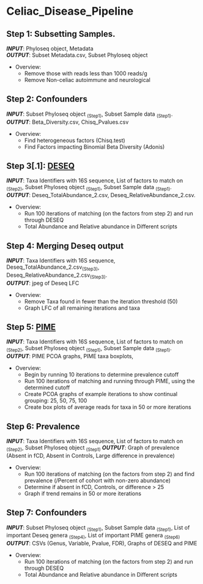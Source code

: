 # Celiac_Disease_Pipeline

## Step 1: Subsetting Samples.  
  ***INPUT***: Phyloseq object, Metadata  
  ***OUTPUT***: Subset Metadata.csv, Subset Phyloseq object  
-  Overview:
   - Remove those with reads less than 1000 reads/g
   - Remove Non-celiac autoimmune and neurological  

## Step 2: Confounders 
  ***INPUT***: Subset Phyloseq object <sub>(Step1)</sub>, Subset Sample data <sub>(Step1)</sub>.  
  ***OUTPUT***: Beta_Diversity.csv, Chisq_Pvalues.csv
-  Overview:
   - Find heterogeneous factors (Chisq.test)
   - Find Factors impacting Binomial Beta Diversity (Adonis)
   
## Step 3[.1]: [DESEQ](https://bioconductor.org/packages/release/bioc/html/DESeq2.html)
  ***INPUT***: Taxa Identifiers with 16S sequence, List of factors to match on <sub>(Step2)</sub>, Subset Phyloseq object <sub>(Step1)</sub>, Subset Sample data <sub>(Step1)</sub>.  
  ***OUTPUT***: Deseq_TotalAbundance_2.csv, Deseq_RelativeAbundance_2.csv.
-  Overview:
   - Run 100 iterations of matching (on the factors from step 2) and run through DESEQ
   - Total Abundance and Relative abundance in Different scripts

## Step 4: Merging Deseq output 
  ***INPUT***: Taxa Identifiers with 16S sequence, Deseq_TotalAbundance_2.csv<sub>(Step3)</sub>, Deseq_RelativeAbundance_2.csv<sub>(Step3)</sub>.  
  ***OUTPUT***: jpeg of Deseq LFC
-  Overview:
   - Remove Taxa found in fewer than the iteration threshold (50)
   - Graph LFC of all remaining iterations and taxa 
   
## Step 5: [PIME](https://github.com/microEcology/pime)
  ***INPUT***: Taxa Identifiers with 16S sequence, List of factors to match on <sub>(Step2)</sub>, Subset Phyloseq object <sub>(Step1)</sub>, Subset Sample data <sub>(Step1)</sub>.  
  ***OUTPUT***: PIME PCOA graphs, PIME taxa boxplots, 
-  Overview:
   - Begin by running 10 iterations to determine prevalence cutoff 
   - Run 100 iterations of matching and running through PIME, using the determined cutoff 
   - Create PCOA graphs of example iterations to show continual grouping: 25, 50, 75, 100
   - Create box plots of average reads for taxa in 50 or more iterations  
   
## Step 6: Prevalence 
  ***INPUT***: Taxa Identifiers with 16S sequence, List of factors to match on <sub>(Step2)</sub>, Subset Phyloseq object <sub>(Step1)</sub>
  ***OUTPUT***: Graph of prevalence (Absent in fCD, Absent in Controls, Large difference in prevalence)
-  Overview:
   - Run 100 iterations of matching (on the factors from step 2) and find prevalence (/Percent of cohort with non-zero abundance)
   - Determine if absent in fCD, Controls, or difference > 25 
   - Graph if trend remains in 50 or more iterations 
   
## Step 7: Confounders
  ***INPUT***: Subset Phyloseq object <sub>(Step1)</sub>, Subset Sample data <sub>(Step1)</sub>, List of important Deseq genera <sub>(Step4)</sub>, List of important PIME genera <sub>(Step6)</sub>
  ***OUTPUT***: CSVs (Genus, Variable, Pvalue, FDR), Graphs of DESEQ and PIME
-  Overview:
   - Run 100 iterations of matching (on the factors from step 2) and run through DESEQ
   - Total Abundance and Relative abundance in Different scripts
